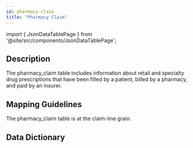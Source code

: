 ```yaml
---
id: pharmacy-claim
title: "Pharmacy Claim"
---
```


import { JsonDataTablePage } from '@site/src/components/JsonDataTablePage';

## Description
The pharmacy_claim table includes information about retail and specialty drug prescriptions that have been filled by a patient, billed by a pharmacy, and paid by an insurer.

## Mapping Guidelines
The pharmacy_claim table is at the claim-line grain.

## Data Dictionary

[//]: # (| Column | Data Type | Terminology | Description |)

[//]: # (| --- | :---: | :---: | --- |)

[//]: # (| claim_id | varchar | no | Unique identifier for each claim. |)

[//]: # (| claim_line_number | int | no | Indicates the line number for the particular line of the claim. |)

[//]: # (| patient_id | varchar | no | Unique identifier for each patient in the dataset. |)

[//]: # (| member_id | varchar | no | Identifier that links a patient to a particular insurance product or health plan.  A patient can have more than one member_id because they can have more than one insurance product/plan. |)

[//]: # (| prescribing_provider_npi | varchar | no | NPI for the provider that wrote the prescription &#40;e.g. priamry care physician&#41;. |)

[//]: # (| dispensing_provider_npi | varchar | no | NPI for the provider that dispensed the prescription &#40;e.g. pharmacy&#41;. |)

[//]: # (| dispensing_date | date | no | Date the prescription was filled. |)

[//]: # (| ndc_code | varchar | no | National drug code on the claim. |)

[//]: # (| quantity | int | no | Number of doses. |)

[//]: # (| days_supply | int | no | Number of days supply. |)

[//]: # (| refills | int | no | Number of refills for the prescription. |)

[//]: # (| paid_date | date | no | Date the claim was paid. |)

[//]: # (| paid_amount | float | no | Amount paid by the health insurer for the claim. |)

[//]: # (| allowed_amount | float | no | Contractual amount allowed to be paid by the payer + patient. |)

[//]: # (| data_source | varchar | no | User-configured field that indicates the data source &#40;e.g. typically named after the payer and state "BCBS Tennessee"&#41;. |)


<JsonDataTablePage jsonPath="nodes.model\.claims_data_model\.pharmacy_claim.columns" />